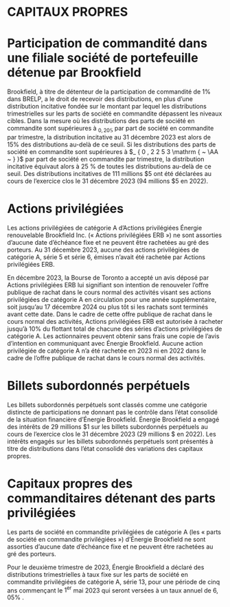 # CAPITAUX PROPRES

# Participation de commandité dans une filiale société de portefeuille détenue par Brookfield

Brookfield, à titre de détenteur de la participation de commandité de $1 \%$ dans BRELP, a le droit de recevoir des distributions, en plus d’une distribution incitative fondée sur le montant par lequel les distributions trimestrielles sur les parts de société en commandite dépassent les niveaux cibles. Dans la mesure où les distributions des parts de société en commandite sont supérieures à $_ { 0 , 2 0 \mathbb { S } }$ par part de société en commandite par trimestre, la distribution incitative au 31 décembre 2023 est alors de $1 5 \%$ des distributions au-delà de ce seuil. Si les distributions des parts de société en commandite sont supérieures à $_ { 0 , 2 2 5 3 \mathrm { ~ \AA ~ } }$ par part de société en commandite par trimestre, la distribution incitative équivaut alors à $2 5 \ \%$ de toutes les distributions au-delà de ce seuil. Des distributions incitatives de 111 millions $\$ 5$ ont été déclarées au cours de l’exercice clos le 31 décembre 2023 (94 millions $\$ 5$ en 2022).

# Actions privilégiées

Les actions privilégiées de catégorie A d’Actions privilégiées Énergie renouvelable Brookfield Inc. (« Actions privilégiées ERB ») ne sont assorties d’aucune date d’échéance fixe et ne peuvent être rachetées au gré des porteurs. Au 31 décembre 2023, aucune des actions privilégiées de catégorie A, série 5 et série 6, émises n’avait été rachetée par Actions privilégiées ERB.

En décembre 2023, la Bourse de Toronto a accepté un avis déposé par Actions privilégiées ERB lui signifiant son intention de renouveler l’offre publique de rachat dans le cours normal des activités visant ses actions privilégiées de catégorie A en circulation pour une année supplémentaire, soit jusqu’au 17 décembre 2024 ou plus tôt si les rachats sont terminés avant cette date. Dans le cadre de cette offre publique de rachat dans le cours normal des activités, Actions privilégiées ERB est autorisée à racheter jusqu’à $10 \%$ du flottant total de chacune des séries d’actions privilégiées de catégorie A. Les actionnaires peuvent obtenir sans frais une copie de l’avis d’intention en communiquant avec Énergie Brookfield. Aucune action privilégiée de catégorie A n’a été rachetée en 2023 ni en 2022 dans le cadre de l’offre publique de rachat dans le cours normal des activités.

# Billets subordonnés perpétuels

Les billets subordonnés perpétuels sont classés comme une catégorie distincte de participations ne donnant pas le contrôle dans l’état consolidé de la situation financière d’Énergie Brookfield. Énergie Brookfield a engagé des intérêts de 29 millions $\$ 1$ sur les billets subordonnés perpétuels au cours de l’exercice clos le 31 décembre 2023 (29 millions \$ en 2022). Les intérêts engagés sur les billets subordonnés perpétuels sont présentés à titre de distributions dans l’état consolidé des variations des capitaux propres.

# Capitaux propres des commanditaires détenant des parts privilégiées

Les parts de société en commandite privilégiées de catégorie A (les « parts de société en commandite privilégiées ») d’Énergie Brookfield ne sont assorties d’aucune date d’échéance fixe et ne peuvent être rachetées au gré des porteurs.

Pour le deuxième trimestre de 2023, Énergie Brookfield a déclaré des distributions trimestrielles à taux fixe sur les parts de société en commandite privilégiées de catégorie A, série 13, pour une période de cinq ans commençant le $1 ^ { \mathrm { e r } }$ mai 2023 qui seront versées à un taux annuel de $6 { , } 0 5 \%$ .